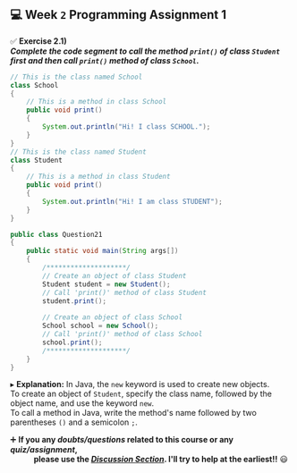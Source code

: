 ## :computer: Week `2` Programming Assignment 1

:white_check_mark: **Exercise 2.1)**<br>
***Complete the code segment to call the method `print()` of class `Student` first and then call `print()` method of class `School`.***

```java
// This is the class named School
class School
{
    // This is a method in class School
    public void print()
    {
		System.out.println("Hi! I class SCHOOL.");
    }
}
// This is the class named Student
class Student
{
	// This is a method in class Student
    public void print()
    {
		System.out.println("Hi! I am class STUDENT");
    }
}

public class Question21
{ 
    public static void main(String args[])
    {
        /********************/
        // Create an object of class Student
        Student student = new Student();
        // Call 'print()' method of class Student
        student.print();
        
        // Create an object of class School
        School school = new School();
        // Call 'print()' method of class School
        school.print();
        /********************/
	}
}
```
▸ **Explanation:** In Java, the `new` keyword is used to create new objects.<br>
To create an object of `Student`, specify the class name, followed by the object name, and use the keyword `new`.<br>
To call a method in Java, write the method's name followed by two parentheses `()` and a semicolon `;`.

:heavy_plus_sign: **If you any _doubts/questions_ related to this course or any _quiz/assignment_, <br>
&emsp;&emsp;&emsp;please use the <a href="https://github.com/guru-shreyansh/NPTEL-Programming-in-Java/discussions"><i>Discussion Section</i></a>. 
I'll try to help at the earliest!!** :smiley:
